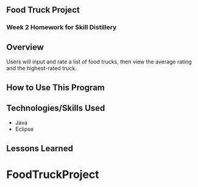 ## Food Truck Project

### Week 2 Homework for Skill Distillery

## Overview
Users will input and rate a list of food trucks, then view the average rating and the highest-rated truck.

## How to Use This Program

## Technologies/Skills Used
* Java
* Eclipse

## Lessons Learned
# FoodTruckProject
